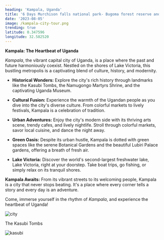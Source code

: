 ```yaml
---
heading: 'Kampala, Uganda'
title: '6 Days Murchison falls national park- Bugoma forest reserve and Kibale national park primates Safari'
date: '2023-08-05'
image: /kampala-city-tour.png
trending: true
latitude: 0.347596
longitude: 32.582520
---
```

**Kampala: The Heartbeat of Uganda**

*Kampala*, the vibrant capital city of Uganda, is a place where the past and future harmoniously coexist. Nestled on the shores of Lake Victoria, this bustling metropolis is a captivating blend of culture, history, and modernity.

- **Historical Wonders:** Explore the city's rich history through landmarks like the Kasubi Tombs, the Namugongo Martyrs Shrine, and the captivating Uganda Museum.

- **Cultural Fusion:** Experience the warmth of the Ugandan people as you dive into the city's diverse culture. From colorful markets to lively festivals, Kampala is a celebration of tradition.

- **Urban Adventures:** Enjoy the city's modern side with its thriving arts scene, trendy cafes, and lively nightlife. Stroll through colorful markets, savor local cuisine, and dance the night away.

- **Green Oasis:** Despite its urban hustle, Kampala is dotted with green spaces like the serene Botanical Gardens and the beautiful Lubiri Palace gardens, offering a breath of fresh air.

- **Lake Victoria:** Discover the world's second-largest freshwater lake, Lake Victoria, right at your doorstep. Take boat trips, go fishing, or simply relax on its tranquil shores.

**Kampala Awaits:** From its vibrant streets to its welcoming people, Kampala is a city that never stops beating. It's a place where every corner tells a story and every day is an adventure.

Come, immerse yourself in the rhythm of *Kampala*, and experience the heartbeat of Uganda!


![city](/city.jpeg)

The Kasubi Tombs 

![kasubi](/kasubi.jpeg)

